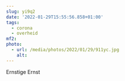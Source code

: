 ```yaml
---
slug: yi9q2
date: '2022-01-29T15:55:56.858+01:00'
tags:
  - corona
  - overheid
mf2:
photo:
  - url: /media/photos/2022/01/29/911yc.jpg
    alt: 
---
```

Ernstige Ernst